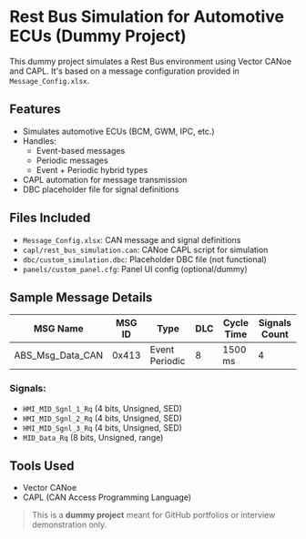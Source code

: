 # Rest Bus Simulation for Automotive ECUs (Dummy Project)

This dummy project simulates a Rest Bus environment using Vector CANoe and CAPL. It's based on a message configuration provided in `Message_Config.xlsx`.

##  Features
- Simulates automotive ECUs (BCM, GWM, IPC, etc.)
- Handles:
  - Event-based messages
  - Periodic messages
  - Event + Periodic hybrid types
- CAPL automation for message transmission
- DBC placeholder file for signal definitions

##  Files Included
- `Message_Config.xlsx`: CAN message and signal definitions
- `capl/rest_bus_simulation.can`: CANoe CAPL script for simulation
- `dbc/custom_simulation.dbc`: Placeholder DBC file (not functional)
- `panels/custom_panel.cfg`: Panel UI config (optional/dummy)

##  Sample Message Details
| MSG Name          | MSG ID | Type            | DLC | Cycle Time | Signals Count |
|------------------|--------|-----------------|-----|-------------|----------------|
| ABS_Msg_Data_CAN | 0x413  | Event Periodic  |  8  | 1500 ms     | 4              |

### Signals:
- `HMI_MID_Sgnl_1_Rq` (4 bits, Unsigned, SED)
- `HMI_MID_Sgnl_2_Rq` (4 bits, Unsigned, SED)
- `HMI_MID_Sgnl_3_Rq` (4 bits, Unsigned, SED)
- `MID_Data_Rq`       (8 bits, Unsigned, range)

##  Tools Used
- Vector CANoe
- CAPL (CAN Access Programming Language)

>  This is a **dummy project** meant for GitHub portfolios or interview demonstration only.

